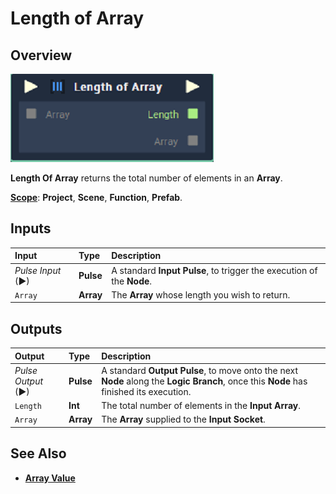 # Length of Array

## Overview

![The Length Of Array Node.](../../.gitbook/assets/length-of-array.PNG)

**Length Of Array** returns the total number of elements in an **Array**.

[**Scope**](../overview.md#scopes): **Project**, **Scene**, **Function**, **Prefab**.

## Inputs

| Input | Type | Description |
| :--- | :--- | :--- |
| _Pulse Input_ \(►\) | **Pulse** | A standard **Input Pulse**, to trigger the execution of the **Node**. |
| `Array` | **Array** | The **Array** whose length you wish to return. |

## Outputs

| Output | Type | Description |
| :--- | :--- | :--- |
| _Pulse Output_ \(►\) | **Pulse** | A standard **Output Pulse**, to move onto the next **Node** along the **Logic Branch**, once this **Node** has finished its execution. |
| `Length` | **Int** | The total number of elements in the **Input** **Array**. |
| `Array` | **Array** | The **Array** supplied to the **Input** **Socket**. |

## See Also

* [**Array Value**](array-value.md)

